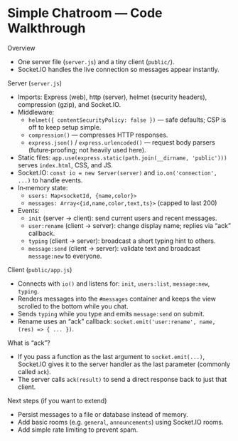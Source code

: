 Simple Chatroom — Code Walkthrough
=================================

Overview
- One server file (`server.js`) and a tiny client (`public/`).
- Socket.IO handles the live connection so messages appear instantly.

Server (`server.js`)
- Imports: Express (web), http (server), helmet (security headers), compression (gzip), and Socket.IO.
- Middleware:
  - `helmet({ contentSecurityPolicy: false })` — safe defaults; CSP is off to keep setup simple.
  - `compression()` — compresses HTTP responses.
  - `express.json()` / `express.urlencoded()` — request body parsers (future‑proofing; not heavily used here).
- Static files: `app.use(express.static(path.join(__dirname, 'public')))` serves `index.html`, CSS, and JS.
- Socket.IO: `const io = new Server(server)` and `io.on('connection', ...)` to handle events.
- In‑memory state:
  - `users: Map<socketId, {name,color}>`
  - `messages: Array<{id,name,color,text,ts}>` (capped to last 200)
- Events:
  - `init` (server → client): send current users and recent messages.
  - `user:rename` (client → server): change display name; replies via “ack” callback.
  - `typing` (client → server): broadcast a short typing hint to others.
  - `message:send` (client → server): validate text and broadcast `message:new` to everyone.

Client (`public/app.js`)
- Connects with `io()` and listens for: `init`, `users:list`, `message:new`, `typing`.
- Renders messages into the `#messages` container and keeps the view scrolled to the bottom while you chat.
- Sends `typing` while you type and emits `message:send` on submit.
- Rename uses an “ack” callback: `socket.emit('user:rename', name, (res) => { ... })`.

What is “ack”?
- If you pass a function as the last argument to `socket.emit(...)`, Socket.IO gives it to the server handler as the last parameter (commonly called `ack`).
- The server calls `ack(result)` to send a direct response back to just that client.

Next steps (if you want to extend)
- Persist messages to a file or database instead of memory.
- Add basic rooms (e.g. `general`, `announcements`) using Socket.IO rooms.
- Add simple rate limiting to prevent spam.
